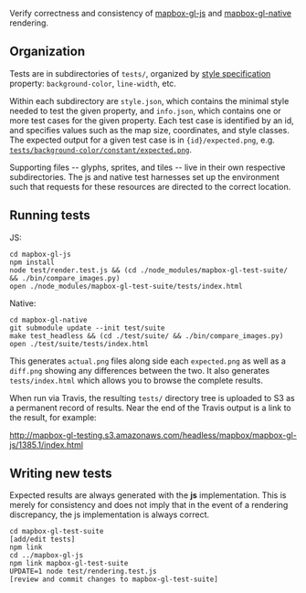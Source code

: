 Verify correctness and consistency of [mapbox-gl-js](https://github.com/mapbox/mapbox-gl-js) and
[mapbox-gl-native](https://github.com/mapbox/mapbox-gl-native) rendering.

## Organization

Tests are in subdirectories of `tests/`, organized by [style specification](https://github.com/mapbox/mapbox-gl-style-spec)
property: `background-color`, `line-width`, etc.

Within each subdirectory are `style.json`, which contains the minimal style needed to test the given property,
and `info.json`, which contains one or more test cases for the given property. Each test case is identified by an id,
and specifies values such as the map size, coordinates, and style classes. The expected output for a given test case
is in `{id}/expected.png`, e.g. [`tests/background-color/constant/expected.png`](https://github.com/mapbox/mapbox-gl-test-suite/blob/master/tests/background-color/constant/expected.png).

Supporting files -- glyphs, sprites, and tiles -- live in their own respective subdirectories. The js and native test
harnesses set up the environment such that requests for these resources are directed to the correct location.

## Running tests

JS:

```
cd mapbox-gl-js
npm install
node test/render.test.js && (cd ./node_modules/mapbox-gl-test-suite/ && ./bin/compare_images.py)
open ./node_modules/mapbox-gl-test-suite/tests/index.html
```

Native:

```
cd mapbox-gl-native
git submodule update --init test/suite
make test_headless && (cd ./test/suite/ && ./bin/compare_images.py)
open ./test/suite/tests/index.html
```

This generates `actual.png` files along side each `expected.png` as well as a `diff.png` showing any differences between
the two. It also generates `tests/index.html` which allows you to browse the complete results.

When run via Travis, the resulting `tests/` directory tree is uploaded to S3 as a permanent record of results. Near the
end of the Travis output is a link to the result, for example:

http://mapbox-gl-testing.s3.amazonaws.com/headless/mapbox/mapbox-gl-js/1385.1/index.html

## Writing new tests

Expected results are always generated with the **js** implementation. This is merely for consistency and does not
imply that in the event of a rendering discrepancy, the js implementation is always correct.

```
cd mapbox-gl-test-suite
[add/edit tests]
npm link
cd ../mapbox-gl-js
npm link mapbox-gl-test-suite
UPDATE=1 node test/rendering.test.js
[review and commit changes to mapbox-gl-test-suite]
```
